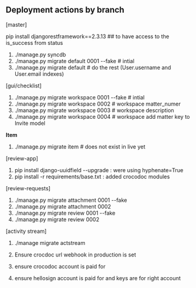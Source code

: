 Deployment actions by branch
----------------------------

[master]

pip install djangorestframework==2.3.13  ## to have access to the is_success from status

1. ./manage.py syncdb
1. ./manage.py migrate default 0001 --fake  # intial
2. ./manage.py migrate default  # do the rest (User.username and User.email indexes)

[gui/checklist]

1. ./manage.py migrate workspace 0001 --fake  # intial
2. ./manage.py migrate workspace 0002  # workspace matter_numer
3. ./manage.py migrate workspace 0003  # workspace description
3. ./manage.py migrate workspace 0004  # workspace add matter key to Invite model

__Item__
1. ./manage.py migrate item # does not exist in live yet

[review-app]

1. pip install django-uuidfield --upgrade : were using hyphenate=True
2. pip install -r requirements/base.txt : added crocodoc modules

[review-requests]

1. ./manage.py migrate attachment 0001 --fake
2. ./manage.py migrate attachment 0002
3. ./manage.py migrate review 0001 --fake
4. ./manage.py migrate review 0002

[activity stream]

1. ./manage migrate actstream


1. Ensure crocdoc url webhook in production is set
2. ensure crocodoc account is paid for
3. ensure hellosign account is paid for and keys are for right account
